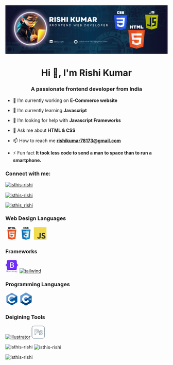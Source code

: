 
<img src="Github Banner.png">
<h1 align="center">Hi 👋, I'm Rishi Kumar</h1>
<h3 align="center">A passionate frontend developer from India</h3>

- 🔭 I’m currently working on **E-Commerce website**

- 🌱 I’m currently learning **Javascript**

- 🤝 I’m looking for help with **Javascript Frameworks**

- 💬 Ask me about **HTML & CSS**

- 📫 How to reach me **rishikumar78173@gmail.com**

- ⚡ Fun fact **It took less code to send a man to space than to run a smartphone.**

<h3 align="left">Connect with me:</h3>
<p align="left">
  
<a href="https://codepen.io/isthis-rishi" target="blank"><img src="https://raw.githubusercontent.com/rahuldkjain/github-profile-readme-generator/master/src/images/icons/Social/codepen.svg" alt="isthis-rishi" height="30" width="40" /></a>
  
<a href="https://linkedin.com/in/isthis-rishi" target="blank"><img align="center" src="https://raw.githubusercontent.com/rahuldkjain/github-profile-readme-generator/master/src/images/icons/Social/linked-in-alt.svg" alt="isthis-rishi" height="30" width="40" /></a>

<a href="https://instagram.com/isthis_rishi" target="blank"><img src="https://raw.githubusercontent.com/rahuldkjain/github-profile-readme-generator/master/src/images/icons/Social/instagram.svg" alt="isthis_rishi" height="30" width="40" /></a>
</p>

<h3 align="left"> Web Design Languages </h3>
<p align="left">


  <a href="https://www.w3.org/html/" target="_blank" rel="noreferrer"> 
  <img  src="https://raw.githubusercontent.com/devicons/devicon/master/icons/html5/html5-original-wordmark.svg" alt="html5" width="40" height="40"/></a>

  <a href="https://www.w3schools.com/css/" target="_blank" rel="noreferrer"> 
  <img src="https://raw.githubusercontent.com/devicons/devicon/master/icons/css3/css3-original-wordmark.svg" alt="css3" width="40" height="40"/></a>

  <a href="https://developer.mozilla.org/en-US/docs/Web/JavaScript" target="_blank" rel="noreferrer"> 
  <img src="https://raw.githubusercontent.com/devicons/devicon/master/icons/javascript/javascript-original.svg" alt="javascript" width="40" height="40" margin=" 0px 20px"/></a>
  
  <br>
  <h3 align="left">Frameworks</h3>

  <a href="https://getbootstrap.com" target="_blank" rel="noreferrer"> 
  <img src="https://raw.githubusercontent.com/devicons/devicon/master/icons/bootstrap/bootstrap-plain-wordmark.svg" alt="bootstrap" width="40" height="40"/></a> 

   <a href="https://tailwindcss.com/" target="_blank" rel="noreferrer"> 
  <img src="https://www.vectorlogo.zone/logos/tailwindcss/tailwindcss-icon.svg" alt="tailwind" width="40" height="40"/></a>
  
  <br>
  <h3 align="left">Programming Languages</h3>
  
  <a href="https://www.cprogramming.com/" target="_blank" rel="noreferrer"> 
  <img src="https://raw.githubusercontent.com/devicons/devicon/master/icons/c/c-original.svg" alt="c" width="40" height="40"/></a> 

  
  <a href="https://www.w3schools.com/cpp/" target="_blank" rel="noreferrer"> 
  <img src="https://raw.githubusercontent.com/devicons/devicon/master/icons/cplusplus/cplusplus-original.svg" alt="cplusplus" width="40" height="40"/></a> 

  <br>
  <h3 align="left">Deigining Tools</h3>
  
  <a href="https://www.adobe.com/in/products/illustrator.html" target="_blank" rel="noreferrer">
  <img src="https://www.vectorlogo.zone/logos/adobe_illustrator/adobe_illustrator-icon.svg" alt="illustrator" width="40" height="40"/></a> 

  
  <a href="https://www.photoshop.com/en" target="_blank" rel="noreferrer"> 
  <img src="https://raw.githubusercontent.com/devicons/devicon/master/icons/photoshop/photoshop-line.svg" alt="photoshop" width="40" height="40"/></a> 
  
  </p>

<p>
  <img align="left" src="https://github-readme-stats.vercel.app/api/top-langs?username=isthis-rishi&show_icons=true&locale=en&layout=compact" alt="isthis-rishi" /></p>

<p>&nbsp;<img align="center" src="https://github-readme-stats.vercel.app/api?username=isthis-rishi&show_icons=true&locale=en" alt="isthis-rishi" /></p>

<p align="left"> <img src="https://komarev.com/ghpvc/?username=isthis-rishi&label=Profile%20views&color=0e75b6&style=flat" alt="isthis-rishi" /></p>

